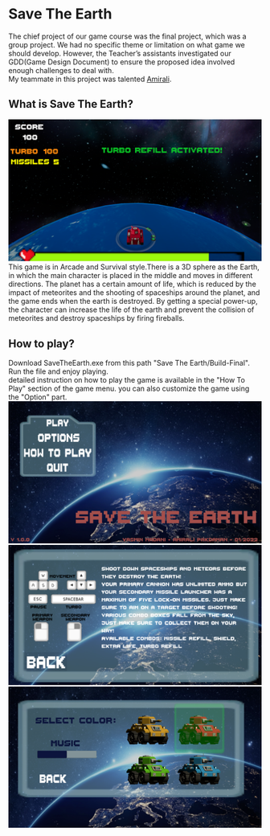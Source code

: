 # Save The Earth
The chief project of our game course was the final project, which was a group project. We had no specific theme or limitation on what game we should develop. However, the Teacher’s assistants investigated our GDD(Game Design Document) to ensure the proposed idea involved enough challenges to deal with.<br />
My teammate in this project was talented [Amirali](https://github.com/AmiraliPak).

## What is Save The Earth?
![Save The Earth](https://github.com/yasmin-mdn/Game/blob/main/Save%20The%20Earth/game.png)
This game is in Arcade and Survival style.There is a 3D sphere as the Earth, in which the main character is placed in the middle and moves in different directions.
The planet has a certain amount of life, which is reduced by the impact of meteorites and the shooting of spaceships around the planet, and the game ends when the earth is destroyed. By getting a special power-up, the character can increase the life of the earth and prevent the collision of meteorites and destroy spaceships by firing fireballs.

## How to play?
Download SaveTheEarth.exe from this path "Save The Earth/Build-Final".<br />
Run the file and enjoy playing.<br />
detailed instruction on how to play the game is available in the "How To Play" section of the game menu. you can also customize the game using the "Option" part. <br />
![menu](https://github.com/yasmin-mdn/Game/blob/main/Save%20The%20Earth/menu.png)
![How To Play](https://github.com/yasmin-mdn/Game/blob/main/Save%20The%20Earth/How%20to%20play.png)
![options](https://github.com/yasmin-mdn/Game/blob/main/Save%20The%20Earth/options.png)
